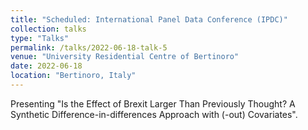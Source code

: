 ```yaml
---
title: "Scheduled: International Panel Data Conference (IPDC)"
collection: talks
type: "Talks"
permalink: /talks/2022-06-18-talk-5
venue: "University Residential Centre of Bertinoro"
date: 2022-06-18
location: "Bertinoro, Italy"
---
```


Presenting "Is the Effect of Brexit Larger Than Previously Thought? A Synthetic Difference-in-differences Approach with (-out) Covariates".
